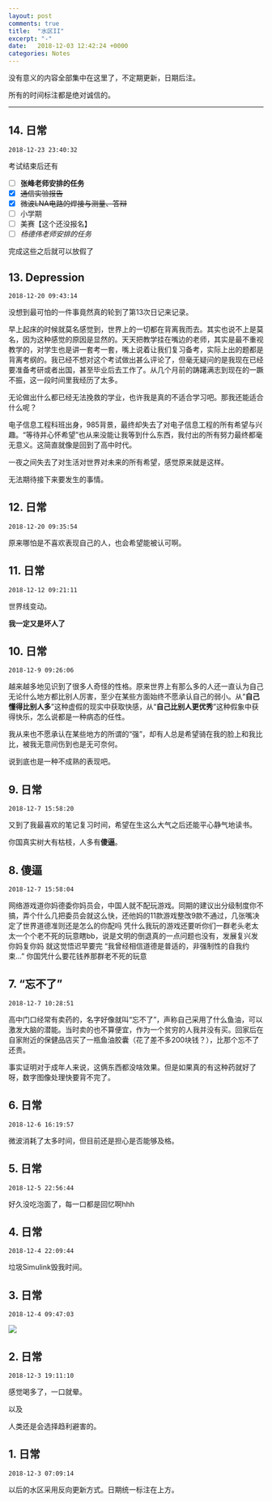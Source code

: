```yaml
---
layout: post
comments: true
title:  "水区II"
excerpt: "-"
date:   2018-12-03 12:42:24 +0000
categories: Notes
---
```


<script type="text/javascript"
  src="https://cdn.mathjax.org/mathjax/latest/MathJax.js?config=TeX-AMS-MML_HTMLorMML">
</script>
没有意义的内容全部集中在这里了，不定期更新，日期后注。

所有的时间标注都是绝对诚信的。

---

## 14. 日常

`2018-12-23 23:40:32`

考试结束后还有

- [ ] **张峰老师安排的任务**
- [x] ~~通信实验报告~~
- [x] ~~微波LNA电路的焊接与测量、答辩~~
- [ ] 小学期
- [ ] 美赛【这个还没报名】
- [ ] *杨德伟老师安排的任务*

完成这些之后就可以放假了





## 13. Depression

`2018-12-20 09:43:14`

没想到最可怕的一件事竟然真的轮到了第13次日记来记录。

早上起床的时候就莫名感觉到，世界上的一切都在背离我而去。其实也说不上是莫名，因为这种感觉的原因是显然的。天天把教学挂在嘴边的老师，其实是最不重视教学的，对学生也是讲一套考一套，嘴上说着让我们复习备考，实际上出的题都是背离考纲的。我已经不想对这个考试做出甚么评论了，但毫无疑问的是我现在已经要准备考研或者出国，甚至毕业后去工作了。从几个月前的踌躇满志到现在的一蹶不振，这一段时间里我经历了太多。

无论做出什么都已经无法挽救的学业，也许我是真的不适合学习吧。那我还能适合什么呢？

电子信息工程科班出身，985背景，最终却失去了对电子信息工程的所有希望与兴趣。“等待并心怀希望”也从来没能让我等到什么东西，我付出的所有努力最终都毫无意义。这简直就像是回到了高中时代。

一夜之间失去了对生活对世界对未来的所有希望，感觉原来就是这样。

无法期待接下来要发生的事情。

## 12. 日常

`2018-12-20 09:35:54`

原来哪怕是不喜欢表现自己的人，也会希望能被认可啊。





## 11. 日常

`2018-12-12 09:21:11`

世界线变动。

**我一定又是坏人了**





## 10. 日常

`2018-12-9 09:26:06`

越来越多地见识到了很多人奇怪的性格。原来世界上有那么多的人还一直认为自己无论什么地方都比别人厉害，至少在某些方面始终不愿承认自己的弱小。从“**自己懂得比别人多**”这种虚假的现实中获取快感，从“**自己比别人更优秀**”这种假象中获得快乐，怎么说都是一种病态的任性。

我从来也不愿承认在某些地方的所谓的“强”，却有人总是希望骑在我的脸上和我比比，被我无意间伤到也是无可奈何。

说到底也是一种不成熟的表现吧。



## 9. 日常

`2018-12-7 15:58:20`

又到了我最喜欢的笔记复习时间，希望在生这么大气之后还能平心静气地读书。

你国真实树大有枯枝，人多有**傻逼**。

## 8. 傻逼

`2018-12-7 15:58:04`

网络游戏道你妈德委你妈员会，中国人就不配玩游戏。同期的建议出分级制度你不搞，弄个什么几把委员会就这么快，还他妈的11款游戏整改9款不通过，几张嘴决定了世界道德准则还是怎么的你配吗
凭什么我玩的游戏还要听你们一群老头老太太一个个老不死的玩意瞎bb，说是文明的倒退真的一点问题也没有，发展复兴发你妈复你妈
就这觉悟迟早要完
“我曾经相信道德是普适的，非强制性的自我约束...”
你国凭什么要花钱养那群老不死的玩意

## 7. “忘不了”

`2018-12-7 10:28:51`

高中门口经常有卖药的，名字好像就叫“忘不了”，声称自己采用了什么鱼油，可以激发大脑的潜能。当时卖的也不算便宜，作为一个贫穷的人我并没有买。回家后在自家附近的保健品店买了一瓶鱼油胶囊（花了差不多200块钱？），比那个忘不了还贵。

事实证明对于成年人来说，这俩东西都没啥效果。但是如果真的有这种药就好了呀，数字图像处理快要背不完了。

## 6. 日常

`2018-12-6 16:19:57`

微波消耗了太多时间，但目前还是担心是否能够及格。

## 5. 日常

`2018-12-5 22:56:44`

好久没吃泡面了，每一口都是回忆啊hhh

## 4. 日常

`2018-12-4 22:09:44`

垃圾Simulink毁我时间。

## 3. 日常

`2018-12-4 09:47:03`

![](https://raw.githubusercontent.com/psycholsc/psycholsc.github.io/master/assets/microwave.jpg)

## 2. 日常

`2018-12-3 19:11:10`

感觉喝多了，一口就晕。

以及

人类还是会选择趋利避害的。

## 1. 日常

`2018-12-3 07:09:14`

以后的水区采用反向更新方式。日期统一标注在上方。

